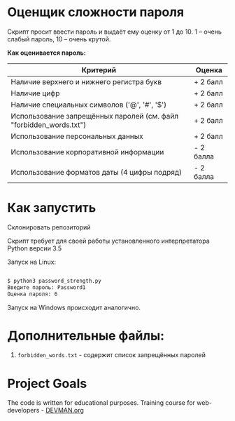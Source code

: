 # Оценщик сложности пароля

Скрипт просит ввести пароль и выдаёт ему оценку от 1 до 10. 1 – очень слабый пароль, 10 – очень крутой.

**Как оценивается пароль:**

| Критерий | Оценка |
| --- | --- |
| Наличие верхнего и нижнего регистра букв | + 2 балл |
| Наличие цифр | + 2 балл |
| Наличие специальных символов ('@', '#', '$') | + 2 балл |
| Использование запрещённых паролей (см. файл "forbidden_words.txt") | + 2 балл |
| Использование персональных данных | + 2 балл |
| Использование корпоративной информации | - 2 балла |
| Использование форматов даты (4 цифры подряд) | - 2 балла |

# Как запустить

Склонировать репозиторий

Скрипт требует для своей работы установленного интерпретатора Python версии 3.5

Запуск на Linux:

```bash

$ python3 password_strength.py
Введите пароль: Password1
Оценка пароля: 6

```

Запуск на Windows происходит аналогично.

# Дополнительные файлы:

1. ```forbidden_words.txt``` - содержит список запрещённых паролей

# Project Goals

The code is written for educational purposes. Training course for web-developers - [DEVMAN.org](https://devman.org)

